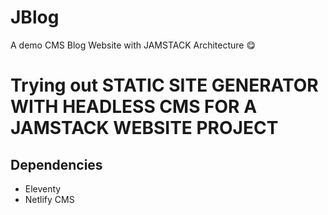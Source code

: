 # JBlog
A demo CMS Blog Website with JAMSTACK Architecture 😋

# Trying out STATIC SITE GENERATOR WITH HEADLESS CMS FOR A JAMSTACK WEBSITE PROJECT

## Dependencies

- Eleventy 
- Netlify CMS 

